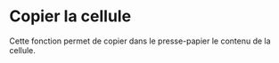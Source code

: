 # Copier la cellule
Cette fonction permet de copier dans le presse-papier le contenu de 
 la cellule.


